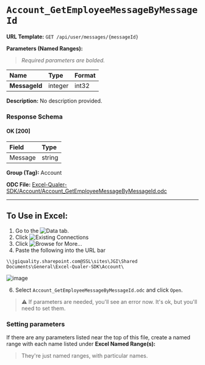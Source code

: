 # `Account_GetEmployeeMessageByMessageId`
> 

**URL Template:**
`GET /api/user/messages/{messageId}`

**Parameters (Named Ranges):**

> *Required parameters are bolded.*

| Name          | Type    | Format   |
|:--------------|:--------|:---------|
| **MessageId** | integer | int32    |

**Description:**
No description provided.

### Response Schema

#### OK [200]

| Field   | Type   |
|:--------|:-------|
| Message | string |

**Group (Tag):**
Account

**ODC File:**
[Excel-Qualer-SDK/Account/Account_GetEmployeeMessageByMessageId.odc](https://github.com/Johnson-Gage-Inspection-Inc/qualer-sdk-odc/blob/main/Excel-Qualer-SDK/Account/Account_GetEmployeeMessageByMessageId.odc)

---

To Use in Excel:
---

1. Go to the ![`Data`](https://github.com/user-attachments/assets/da437a70-57b3-4c5b-bb01-4910ece19ed1)
 tab.
3. Click ![Existing Connections](https://github.com/user-attachments/assets/a2f1ed67-b2e0-4c23-ac90-68c870e60289)
4. Click ![`Browse for More...`](https://github.com/user-attachments/assets/8e698494-6865-41e7-b6fa-043aea81809a)
5. Paste the following into the URL bar
```
\\jgiquality.sharepoint.com@SSL\sites\JGI\Shared Documents\General\Excel-Qualer-SDK\Account\
```

![image](https://github.com/user-attachments/assets/1e1a8d87-0377-446d-aaf5-d78562991db3)

6. Select `Account_GetEmployeeMessageByMessageId.odc` and click `Open`.

> ⚠️ If parameters are needed, you'll see an error now. It's ok, but you'll need to set them.

### Setting parameters
If there are any parameters listed near the top of this file, create a named range with each name listed under **Excel Named Range(s):**
> They're just named ranges, with particular names.
